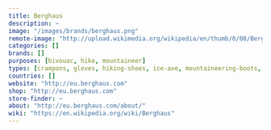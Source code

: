 ```yaml
---
title: Berghaus
description: ~
image: "/images/brands/berghaus.png"
remote-image: "http://upload.wikimedia.org/wikipedia/en/thumb/0/08/Berghaus_logo.svg/250px-Berghaus_logo.svg.png"
categories: []
brands: []
purposes: [bivouac, hike, mountaineer]
types: [crampons, gloves, hiking-shoes, ice-axe, mountaineering-boots, piton, backpack, sleeping-bag, tent, trekking-pole]
countries: []
website: "http://eu.berghaus.com"
shop: "http://eu.berghaus.com"
store-finder: ~
about: "http://eu.berghaus.com/about/"
wiki: "https://en.wikipedia.org/wiki/Berghaus"
---
```

